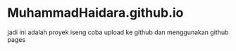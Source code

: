# MuhammadHaidara.github.io
jadi ini adalah proyek iseng coba upload ke github dan menggunakan github pages
